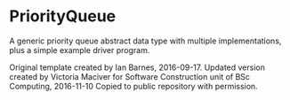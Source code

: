 # PriorityQueue

A generic priority queue abstract data type with multiple implementations, plus
a simple example driver program.

Original template created by Ian Barnes, 2016-09-17. 
Updated version created by Victoria Maciver for Software Construction unit of BSc Computing, 2016-11-10
Copied to public repository with permission.